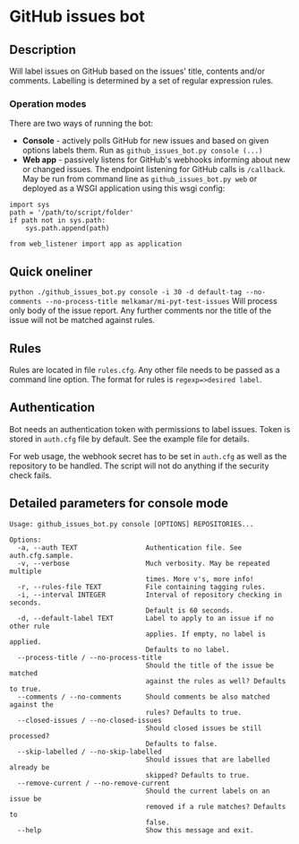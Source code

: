 # GitHub issues bot

## Description

Will label issues on GitHub based on the issues' title, contents and/or comments. Labelling is determined by
a set of regular expression rules.

### Operation modes
There are two ways of running the bot:

* **Console** - actively polls GitHub for new issues and based on given options labels them. Run as `github_issues_bot.py console (...)`
* **Web app** - passively listens for GitHub's webhooks informing about new or changed issues. The endpoint listening
for GitHub calls is `/callback`.
May be run from command line as `github_issues_bot.py web`
  or deployed as a WSGI application using this wsgi config:
```
import sys
path = '/path/to/script/folder'
if path not in sys.path:
    sys.path.append(path)

from web_listener import app as application
```

## Quick oneliner
`python ./github_issues_bot.py console -i 30 -d default-tag --no-comments --no-process-title melkamar/mi-pyt-test-issues`
Will process only body of the issue report. Any further comments nor the title of the issue will not be matched against rules.

## Rules
Rules are located in file `rules.cfg`. Any other file needs to be passed as a command line option.
The format for rules is `regexp=>desired label`.

## Authentication
Bot needs an authentication token with permissions to label issues. Token is stored in `auth.cfg` file by default. See the example file for details.

For web usage, the webhook secret has to be set in `auth.cfg` as well as the repository to be handled. The script will not do anything if the security check fails.

## Detailed parameters for console mode

```
Usage: github_issues_bot.py console [OPTIONS] REPOSITORIES...

Options:
  -a, --auth TEXT                 Authentication file. See auth.cfg.sample.
  -v, --verbose                   Much verbosity. May be repeated multiple
                                  times. More v's, more info!
  -r, --rules-file TEXT           File containing tagging rules.
  -i, --interval INTEGER          Interval of repository checking in seconds.
                                  Default is 60 seconds.
  -d, --default-label TEXT        Label to apply to an issue if no other rule
                                  applies. If empty, no label is applied.
                                  Defaults to no label.
  --process-title / --no-process-title
                                  Should the title of the issue be matched
                                  against the rules as well? Defaults to true.
  --comments / --no-comments      Should comments be also matched against the
                                  rules? Defaults to true.
  --closed-issues / --no-closed-issues
                                  Should closed issues be still processed?
                                  Defaults to false.
  --skip-labelled / --no-skip-labelled
                                  Should issues that are labelled already be
                                  skipped? Defaults to true.
  --remove-current / --no-remove-current
                                  Should the current labels on an issue be
                                  removed if a rule matches? Defaults to
                                  false.
  --help                          Show this message and exit.
```
